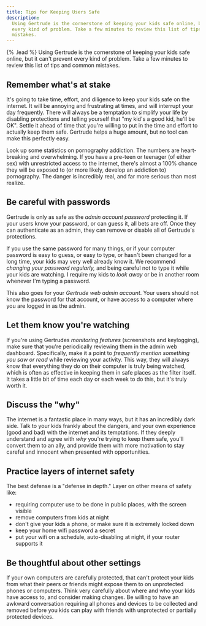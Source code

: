 ```yaml
---
title: Tips for Keeping Users Safe
description:
  Using Gertrude is the cornerstone of keeping your kids safe online, but it can't prevent
  every kind of problem. Take a few minutes to review this list of tips and common
  mistakes.
---
```


{% .lead %} Using Gertrude is the cornerstone of keeping your kids safe online, but it
can't prevent every kind of problem. Take a few minutes to review this list of tips and
common mistakes.

## Remember what's at stake

It's going to take time, effort, and diligence to keep your kids safe on the internet. It
will be annoying and frustrating at times, and will interrupt your day frequently. There
will always be a temptation to simplify your life by disabling protections and telling
yourself that "my kid's a good kid, he'll be OK". Settle it ahead of time that you're
willing to put in the time and effort to actually keep them safe. Gertrude helps a huge
amount, but no tool can make this perfectly easy.

Look up some statistics on pornography addiction. The numbers are heart-breaking and
overwhelming. If you have a pre-teen or teenager (of either sex) with unrestricted access
to the internet, there's almost a 100% chance they will be exposed to (or more likely,
develop an addiction to) pornography. The danger is incredibly real, and far more serious
than most realize.

## Be careful with passwords

Gertrude is only as safe as the _admin account password_ protecting it. If your users know
your password, or can guess it, all bets are off. Once they can authenticate as an admin,
they can remove or disable all of Gertrude's protections.

If you use the same password for many things, or if your computer password is easy to
guess, or easy to type, or hasn't been changed for a long time, your kids may very well
already know it. We recommend _changing your password regularly,_ and being careful not to
type it while your kids are watching. I require my kids to _look away_ or be in another
room whenever I'm typing a password.

This also goes for your _Gertrude web admin account_. Your users should not know the
password for that account, or have access to a computer where you are logged in as the
admin.

## Let them know you're watching

If you're using Gertrudes _monitoring features_ (screenshots and keylogging), make sure
that you're periodically reviewing them in the admin web dashboard. Specifically, make it
a point to _frequently mention something you saw or read_ while reviewing your activity.
This way, they will always know that everything they do on their computer is truly being
watched, which is often as effective in keeping them in safe places as the filter itself.
It takes a little bit of time each day or each week to do this, but it's truly worth it.

## Discuss the "why"

The internet is a fantastic place in many ways, but it has an incredibly dark side. Talk
to your kids frankly about the dangers, and your own experience (good and bad) with the
internet and its temptations. If they deeply understand and agree with _why_ you're trying
to keep them safe, you'll convert them to an ally, and provide them with more motivation
to stay careful and innocent when presented with opportunities.

## Practice layers of internet safety

The best defense is a "defense in depth." Layer on other means of safety like:

- requiring computer use to be done in public places, with the screen visible
- remove computers from kids at night
- don't give your kids a phone, or make sure it is extremely locked down
- keep your home wifi password a secret
- put your wifi on a schedule, auto-disabling at night, if your router supports it

## Be thoughtful about other settings

If your own computers are carefully protected, that can't protect your kids from what
their peers or friends might expose them to on unprotected phones or computers. Think very
carefully about where and who your kids have access to, and consider making changes. Be
willing to have an awkward conversation requiring all phones and devices to be collected
and removed before you kids can play with friends with unprotected or partially protected
devices.

